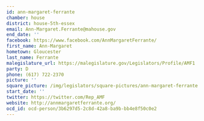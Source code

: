 ```yaml
---
id: ann-margaret-ferrante
chamber: house
district: house-5th-essex
email: Ann-Margaret.Ferrante@mahouse.gov
end_date: ''
facebook: https://www.facebook.com/AnnMargaretFerrante/
first_name: Ann-Margaret
hometown: Gloucester
last_name: Ferrante
malegislature_url: https://malegislature.gov/Legislators/Profile/AMF1
party: D
phone: (617) 722-2370
picture: ''
square_picture: /img/legislators/square-pictures/ann-margaret-ferrante.png
start_date: ''
twitter: https://twitter.com/Rep_AMF
website: http://annmargaretferrante.org/
ocd_id: ocd-person/3b6297d5-2c8d-42a8-ba9b-bb4e8f50c0e2
---
```

